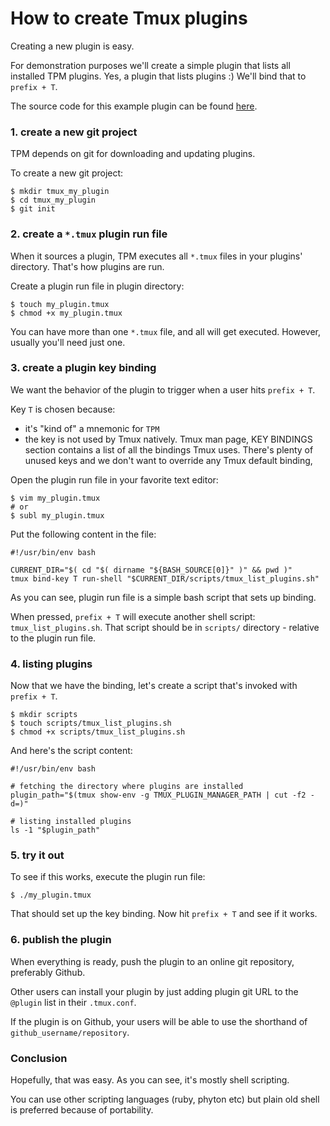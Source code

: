 # How to create Tmux plugins

Creating a new plugin is easy.

For demonstration purposes we'll create a simple plugin that lists all
installed TPM plugins. Yes, a plugin that lists plugins :) We'll bind that to
`prefix + T`.

The source code for this example plugin can be found
[here](https://github.com/tmux-plugins/tmux-example-plugin).

### 1. create a new git project

TPM depends on git for downloading and updating plugins.

To create a new git project:

    $ mkdir tmux_my_plugin
    $ cd tmux_my_plugin
    $ git init

### 2. create a `*.tmux` plugin run file

When it sources a plugin, TPM executes all `*.tmux` files in your plugins'
directory. That's how plugins are run.

Create a plugin run file in plugin directory:

    $ touch my_plugin.tmux
    $ chmod +x my_plugin.tmux

You can have more than one `*.tmux` file, and all will get executed. However, usually
you'll need just one.

### 3. create a plugin key binding

We want the behavior of the plugin to trigger when a user hits `prefix + T`.

Key `T` is chosen because:
 - it's "kind of" a mnemonic for `TPM`
 - the key is not used by Tmux natively. Tmux man page, KEY BINDINGS section
   contains a list of all the bindings Tmux uses. There's plenty of unused keys
   and we don't want to override any Tmux default binding,

Open the plugin run file in your favorite text editor:

    $ vim my_plugin.tmux
    # or
    $ subl my_plugin.tmux

Put the following content in the file:

    #!/usr/bin/env bash

    CURRENT_DIR="$( cd "$( dirname "${BASH_SOURCE[0]}" )" && pwd )"
    tmux bind-key T run-shell "$CURRENT_DIR/scripts/tmux_list_plugins.sh"

As you can see, plugin run file is a simple bash script that sets up binding.

When pressed, `prefix + T` will execute another shell script:
`tmux_list_plugins.sh`. That script should be in `scripts/` directory -
relative to the plugin run file.


### 4. listing plugins

Now that we have the binding, let's create a script that's invoked with
`prefix + T`.

    $ mkdir scripts
    $ touch scripts/tmux_list_plugins.sh
    $ chmod +x scripts/tmux_list_plugins.sh

And here's the script content:

    #!/usr/bin/env bash

    # fetching the directory where plugins are installed
    plugin_path="$(tmux show-env -g TMUX_PLUGIN_MANAGER_PATH | cut -f2 -d=)"

    # listing installed plugins
    ls -1 "$plugin_path"

### 5. try it out

To see if this works, execute the plugin run file:

    $ ./my_plugin.tmux

That should set up the key binding. Now hit `prefix + T` and see if it works.

### 6. publish the plugin

When everything is ready, push the plugin to an online git repository,
preferably Github.

Other users can install your plugin by just adding plugin git URL to the
`@plugin` list in their `.tmux.conf`.

If the plugin is on Github, your users will be able to use the shorthand of
`github_username/repository`.

### Conclusion

Hopefully, that was easy. As you can see, it's mostly shell scripting.

You can use other scripting languages (ruby, phyton etc) but plain old shell
is preferred because of portability.
